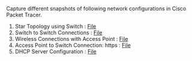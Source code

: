 Capture different snapshots of following network configurations in Cisco Packet Tracer.

1. Star Topology using Switch : [File](./12.1.pkt)
2. Switch to Switch Connections : [File](./12.2.pkt)
3. Wireless Connections with Access Point : [File](./12.3.pkt)
4. Access Point to Switch Connection: https : [File](./12.4.pkt)
5. DHCP Server Configuration : [File](./12.5.pkt)
